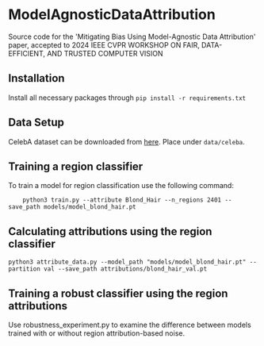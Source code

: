 # ModelAgnosticDataAttribution

Source code for the 'Mitigating Bias Using Model-Agnostic Data Attribution' paper, accepted to 2024 IEEE CVPR WORKSHOP ON FAIR, DATA-EFFICIENT, AND TRUSTED COMPUTER VISION

## Installation

Install all necessary packages through `pip install -r requirements.txt`

## Data Setup

CelebA dataset can be downloaded from [here](https://mmlab.ie.cuhk.edu.hk/projects/CelebA.html). Place under `data/celeba`.

## Training a region classifier

To train a model for region classification use the following command:

```
    python3 train.py --attribute Blond_Hair --n_regions 2401 --save_path models/model_blond_hair.pt
```

## Calculating attributions using the region classifier

```
python3 attribute_data.py --model_path "models/model_blond_hair.pt" --partition val --save_path attributions/blond_hair_val.pt
```

## Training a robust classifier using the region attributions

Use robustness_experiment.py to examine the difference between models trained with or without region attribution-based noise.
